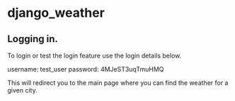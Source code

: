 # django_weather

## Logging in.
To login or test the login feature use the login details below.

username: test_user
password: 4MJeST3uqTmuHMQ

This will redirect you to the main page where you can find the weather for a given city.